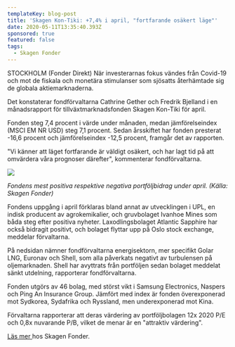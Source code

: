 ```yaml
---
templateKey: blog-post
title: 'Skagen Kon-Tiki: +7,4% i april, "fortfarande osäkert läge"'
date: 2020-05-11T13:35:40.393Z
sponsored: true
featured: false
tags:
  - Skagen Fonder
---
```

STOCKHOLM (Fonder Direkt) När investerarnas fokus vändes från Covid-19 och mot de fiskala och monetära stimulanser som sjösatts återhämtade sig de globala aktiemarknaderna.

Det konstaterar fondförvaltarna Cathrine Gether och Fredrik Bjelland i en månadsrapport för tillväxtmarknadsfonden Skagen Kon-Tiki för april.

Fonden steg 7,4 procent i värde under månaden, medan jämförelseindex (MSCI EM NR USD) steg 7,1 procent. Sedan årsskiftet har fonden presterat -16,6 procent och jämförelseindex -12,5 procent, framgår det av rapporten.

"Vi känner att läget fortfarande är väldigt osäkert, och har lagt tid på att omvärdera våra prognoser därefter", kommenterar fondförvaltarna.

![](/img/tiki.png)

*Fondens mest positiva respektive negativa portföljbidrag under april. (Källa: Skagen Fonder)*

Fondens uppgång i april förklaras bland annat av utvecklingen i UPL, en indisk producent av agrokemikalier, och gruvbolaget Ivanhoe Mines som båda steg efter positiva nyheter. Laxodlingsbolaget Atlantic Sapphire har också bidragit positivt, och bolaget flyttar upp på Oslo stock exchange, meddelar förvaltarna.

På nedsidan nämner fondförvaltarna energisektorn, mer specifikt Golar LNG, Euronav och Shell, som alla påverkats negativt av turbulensen på oljemarknaden. Shell har avyttrats från portföljen sedan bolaget meddelat sänkt utdelning, rapporterar fondförvaltarna.

Fonden utgörs av 46 bolag, med störst vikt i Samsung Electronics, Naspers och Ping An Insurance Group. Jämfört med index är fonden överexponerad mot Sydkorea, Sydafrika och Ryssland, men underexponerad mot Kina.

Förvaltarna rapporterar att deras värdering av portföljbolagen 12x 2020 P/E och 0,8x nuvarande P/B, vilket de menar är en "attraktiv värdering".

[Läs mer ](https://www.skagenfonder.se/fonder/kon-tiki/)hos Skagen Fonder.